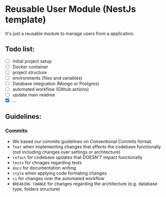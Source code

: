 # Reusable User Module (NestJs template)

It's just a reusable module to manage users from a application.

## Todo list:
- [ ] initial project setup
- [ ] Docker container
- [ ] project structure
- [ ] environments (files and variables)
- [ ] Database integration (Mongo or Postgres)
- [ ] automated workflow (Github actions)
- [ ] update main readme
- [x] ...

## Guidelines:

### Commits
 - We based our commits guidelines on Conventional Commits format.
 - ```feat``` when implementing changes that affects the codebase functionally (not including changes over settings or architecture)
 - ```refact``` for codebase updates that DOESN'T impact functionally
 - ```tests``` for chnages regarding tests
 - ```docs``` for documentation writing
 - ```style``` when applying code formating changes
 - ```ci``` for changes over the automated workflow
 - ```BREAKING CHANGE``` for changes regarding the architecture (e.g. database type, folders structure)
